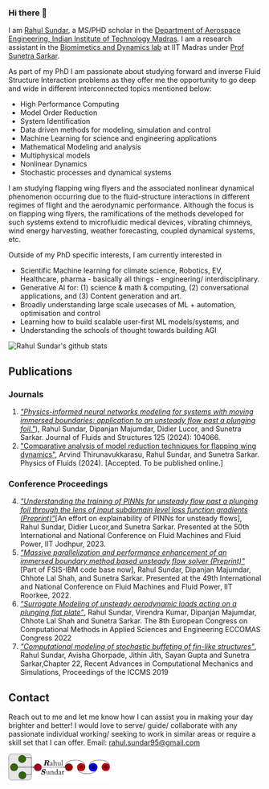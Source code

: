 ### Hi there 👋
I am [Rahul Sundar](https://in.linkedin.com/in/rahul-sundar-311a6977), a MS/PHD scholar in the [Department of Aerospace Engineering, Indian Institute of Technology Madras](http://www.ae.iitm.ac.in/index.htm). I am a research assistant in the [Biomimetics and Dynamics lab](https://github.com/biomimetics-iitm) at IIT Madras under [Prof Sunetra Sarkar](https://home.iitm.ac.in/sunetra/). 

As part of my PhD I am passionate about studying forward and inverse Fluid Structure Interaction problems as they offer me the opportunity to go deep and wide in different interconnected topics mentioned below:
- High Performance Computing
- Model Order Reduction
- System Identification
- Data driven methods for modeling, simulation and control
- Machine Learning for science and engineering applications
- Mathematical Modeling and analysis
- Multiphysical models
- Nonlinear Dynamics
- Stochastic processes and dynamical systems

I am studying flapping wing flyers and the associated nonlinear dynamical phenomenon occurring due to the fluid-structure interactions in different regimes of flight and the aerodynamic performance. Although the focus is on flapping wing flyers, the ramifications of the methods developed for such systems extend to microfluidic medical devices, vibrating chimneys, wind energy harvesting, weather forecasting, coupled dynamical systems, etc. 

Outside of my PhD specific interests, I am currently interested in 
- Scientific Machine learning for climate science, Robotics, EV, Healthcare, pharma - basically all things - engineering/ interdisciplinary.
- Generative AI for: (1) science & math & computing,  (2) conversational applications, and  (3) Content generation and art.
- Broadly understanding large scale usecases of ML + automation, optimisation and control
- Learning how to build scalable user-first ML models/systems, and
- Understanding the schools of thought towards building AGI


![Rahul Sundar's github stats](https://github-readme-stats.vercel.app/api?username=RahulSundar&count_private=true) 


## Publications 
### Journals 
1. [_"Physics-informed neural networks modeling for systems with moving immersed boundaries: application to an unsteady flow past a plunging foil."_](https://www.sciencedirect.com/science/article/abs/pii/S088997462400001X)),  Rahul Sundar, Dipanjan Majumdar, Didier Lucor, and Sunetra Sarkar. Journal of Fluids and Structures 125 (2024): 104066.
2. ["Comparative analysis of model reduction techniques for flapping wing dynamics"](), Arvind Thirunavukkarasu, Rahul Sundar, and Sunetra Sarkar. Physics of Fluids (2024). [Accepted. To be published online.]

### Conference Proceedings
4. [_"Understanding the training of PINNs for unsteady flow past a plunging foil through the lens of input subdomain level loss function gradients
(Preprint)"_](https://arxiv.org/html/2402.17346v1)[An effort on explainability of PINNs for unsteady flows], Rahul Sundar, Didier Lucor,and Sunetra Sarkar. Presented at the 50th International and National Conference on Fluid Machines and Fluid Power, IIT Jodhpur, 2023. 
3. [_"Massive parallelization and performance enhancement of an immersed boundary method based unsteady flow solver (Preprint)"_](https://arxiv.org/html/2402.17337v1) [Part of FSIS-IBM code base now], Rahul Sundar, Dipanjan Majumdar, Chhote Lal Shah, and Sunetra Sarkar. Presented at the 49th International and National Conference on Fluid Machines and Fluid Power, IIT Roorkee, 2022. 
2. [_"Surrogate Modeling of unsteady aerodynamic loads acting on a plunging flat plate"_](https://www.researchgate.net/profile/Rahul-Sundar-4/publication/361362864_Surrogate_modeling_of_unsteady_aerodynamic_loads_acting_on_a_plunging_airfoil/links/638f51e3095a6a7774092ee3/Surrogate-modeling-of-unsteady-aerodynamic-loads-acting-on-a-plunging-airfoil.pdf), Rahul Sundar, Virendra Kumar, Dipanjan Majumdar, Chhote Lal Shah and Sunetra Sarkar. The 8th European Congress on Computational Methods in Applied Sciences and Engineering
ECCOMAS Congress 2022
1. [_"Computational modeling of stochastic buffeting of fin-like structures"_](https://www.springer.com/in/book/9789811583148), Rahul Sundar, Avisha Ghorpade, Jithin Jith, Sayan Gupta and Sunetra Sarkar,Chapter 22,  Recent Advances in Computational Mechanics and Simulations, Proceedings of the ICCMS 2019

## Contact
Reach out to me and let me know how I can assist you in making your day brighter and better! I would love to serve/ guide/ collaborate with any passionate individual working/ seeking to work in similar areas or require a skill set that I can offer. 
Email:
rahul.sundar95@gmail.com

<img src="https://github.com/RahulSundar/RahulSundar/blob/master/Logo.png" width=40% height=40%>
